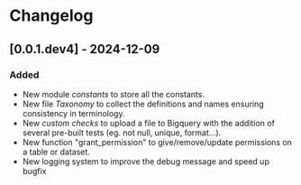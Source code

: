 # Changelog

## [0.0.1.dev4] - 2024-12-09
### Added
- New module *constants* to store all the constants.
- New file *Taxonomy* to collect the definitions and names ensuring consistency in terminology.
- New *custom checks* to upload a file to Bigquery with the addition of several pre-built tests (eg. not null, unique, format...).
- New function "grant_permission" to give/remove/update permissions on a table or dataset.
- New logging system to improve the debug message and speed up bugfix
